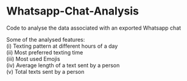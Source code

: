 # Whatsapp-Chat-Analysis
Code to analyse the data associated with an exported Whatsapp chat

Some of the analysed features:   
(i) Texting pattern at different hours of a day   
(ii) Most preferred texting time   
(iii) Most used Emojis   
(iv) Average length of a text sent by a person   
(v) Total texts sent by a person   
